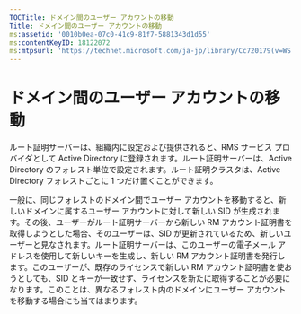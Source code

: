 ```yaml
---
TOCTitle: ドメイン間のユーザー アカウントの移動
Title: ドメイン間のユーザー アカウントの移動
ms:assetid: '0010b0ea-07c0-41c9-81f7-5881343d1d55'
ms:contentKeyID: 18122072
ms:mtpsurl: 'https://technet.microsoft.com/ja-jp/library/Cc720179(v=WS.10)'
---
```


ドメイン間のユーザー アカウントの移動
=====================================

ルート証明サーバーは、組織内に設定および提供されると、RMS サービス プロバイダとして Active Directory に登録されます。ルート証明サーバーは、Active Directory のフォレスト単位で設定されます。ルート証明クラスタは、Active Directory フォレストごとに 1 つだけ置くことができます。

一般に、同じフォレストのドメイン間でユーザー アカウントを移動すると、新しいドメインに属するユーザー アカウントに対して新しい SID が生成されます。その後、ユーザーがルート証明サーバーから新しい RM アカウント証明書を取得しようとした場合、そのユーザーは、SID が更新されているため、新しいユーザーと見なされます。ルート証明サーバーは、このユーザーの電子メール アドレスを使用して新しいキーを生成し、新しい RM アカウント証明書を発行します。このユーザーが、既存のライセンスで新しい RM アカウント証明書を使おうとしても、SID とキーが一致せず、ライセンスを新たに取得することが必要になります。このことは、異なるフォレスト内のドメインにユーザー アカウントを移動する場合にも当てはまります。
